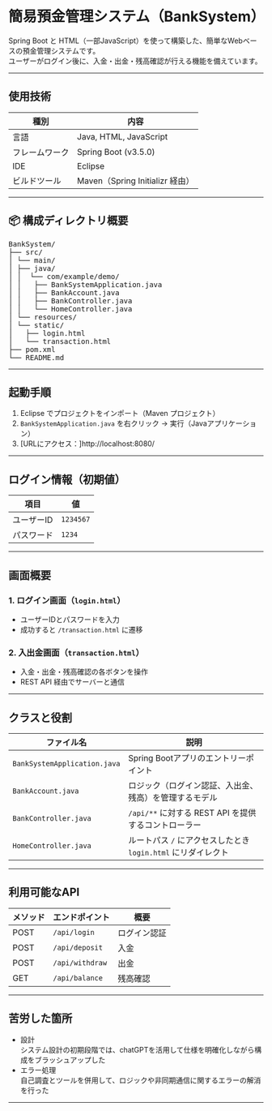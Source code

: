 # 簡易預金管理システム（BankSystem）

Spring Boot と HTML（一部JavaScript）を使って構築した、簡単なWebベースの預金管理システムです。  
ユーザーがログイン後に、入金・出金・残高確認が行える機能を備えています。

---

## 使用技術

| 種別        | 内容                                  |
|-------------|---------------------------------------|
| 言語        | Java, HTML, JavaScript                |
| フレームワーク | Spring Boot (v3.5.0)                   |
| IDE         | Eclipse                   |
| ビルドツール | Maven（Spring Initializr 経由）         |

---

## 📦 構成ディレクトリ概要
<pre>
BankSystem/
├── src/
│ └── main/
│ ├── java/
│ │  └── com/example/demo/
│ │   ├── BankSystemApplication.java
│ │   ├── BankAccount.java
│ │   ├── BankController.java
│ │   └── HomeController.java
│ └── resources/
│ └── static/
│   ├── login.html
│   └── transaction.html
├── pom.xml
└── README.md
</pre>
  
---

## 起動手順

1. Eclipse でプロジェクトをインポート（Maven プロジェクト）
2. `BankSystemApplication.java` を右クリック → 実行（Javaアプリケーション）
3. [URLにアクセス：]http://localhost:8080/

---

## ログイン情報（初期値）

| 項目       | 値         |
|------------|------------|
| ユーザーID | `1234567`  |
| パスワード | `1234`     |

---

## 画面概要

### 1. ログイン画面（`login.html`）

- ユーザーIDとパスワードを入力
- 成功すると `/transaction.html` に遷移

### 2. 入出金画面（`transaction.html`）

- 入金・出金・残高確認の各ボタンを操作
- REST API 経由でサーバーと通信

---

## クラスと役割

| ファイル名                 | 説明                                                         |
|---------------------------|--------------------------------------------------------------|
| `BankSystemApplication.java` | Spring Bootアプリのエントリーポイント                         |
| `BankAccount.java`        | ロジック（ログイン認証、入出金、残高）を管理するモデル         |
| `BankController.java`     | `/api/**` に対する REST API を提供するコントローラー          |
| `HomeController.java`     | ルートパス `/` にアクセスしたとき `login.html` にリダイレクト   |

---

## 利用可能なAPI

| メソッド | エンドポイント     | 概要                 |
|----------|--------------------|----------------------|
| POST     | `/api/login`       | ログイン認証         |
| POST     | `/api/deposit`     | 入金                 |
| POST     | `/api/withdraw`    | 出金                 |
| GET      | `/api/balance`     | 残高確認             |

---

## 苦労した箇所

- 設計<br>
  システム設計の初期段階では、chatGPTを活用して仕様を明確化しながら構成をブラッシュアップした
- エラー処理<br>
  自己調査とツールを併用して、ロジックや非同期通信に関するエラーの解消を行った

---

